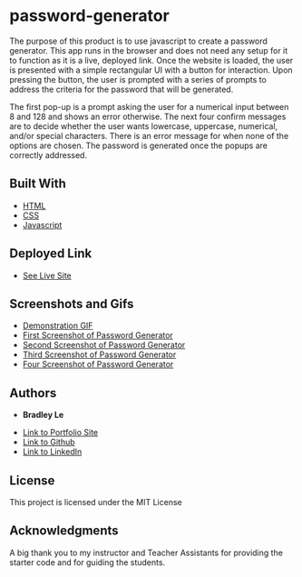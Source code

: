 # password-generator

The purpose of this product is to use javascript to create a password generator. This app runs in the browser and does not need any setup for it to function as it is a live, deployed link. Once the website is loaded, the user is presented with a simple rectangular UI with a button for interaction. Upon pressing the button, the user is prompted with a series of prompts to address the criteria for the password that will be generated. 

The first pop-up is a prompt asking the user for a numerical input between 8 and 128 and shows an error otherwise. The next four confirm messages are to decide whether the user wants lowercase, uppercase, numerical, and/or special characters. There is an error message for when none of the options are chosen. The password is generated once the popups are correctly addressed.

## Built With

* [HTML](https://developer.mozilla.org/en-US/docs/Web/HTML)
* [CSS](https://developer.mozilla.org/en-US/docs/Web/CSS)
* [Javascript](https://developer.mozilla.org/en-US/docs/Web/JavaScript)

## Deployed Link

* [See Live Site](https://pentazoned.github.io/password-generator/)

## Screenshots and Gifs

* [Demonstration GIF](https://github.com/PentaZoned/password-generator/blob/main/demonstration.gif)
* [First Screenshot of Password Generator](assets/screenshots1.jpg)
* [Second Screenshot of Password Generator](assets/screenshots2.jpg)
* [Third Screenshot of Password Generator](assets/screenshots3.jpg)
* [Four Screenshot of Password Generator](assets/screenshots4.jpg)


## Authors

* **Bradley Le** 

- [Link to Portfolio Site](https://pentazoned.github.io/portfolio-1/)
- [Link to Github](https://github.com/PentaZoned)
- [Link to LinkedIn](https://www.linkedin.com/in/bradley-le-/)

## License

This project is licensed under the MIT License 

## Acknowledgments

A big thank you to my instructor and Teacher Assistants for providing the starter code and for guiding the students. 

